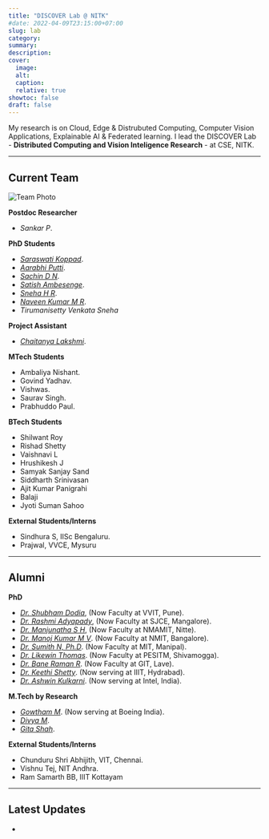 ```yaml
---
title: "DISCOVER Lab @ NITK"
#date: 2022-04-09T23:15:00+07:00
slug: lab
category:
summary:
description: 
cover:
  image:
  alt:
  caption: 
  relative: true
showtoc: false
draft: false
---
```


My research is on Cloud, Edge & Distrubuted Computing, Computer Vision Applications, Explainable AI & Federated learning. I lead the DISCOVER Lab - **Distributed Computing and Vision Inteligence Research** - at CSE, NITK. 

---
**Current Team**
---
![Team Photo](https://example.com/path/to/team_photo.jpg "DISCOVER Lab Team")

**Postdoc Researcher**

- *Sankar P*.

**PhD Students**

- [*Saraswati Koppad*](https://cse.nitk.ac.in/researchscholars/saraswathi-koppad).
- [*Aarabhi Putti*](https://www.linkedin.com/in/aarabhi-putty-9b6270137/).
- [*Sachin D N*](https://www.linkedin.com/in/sachin-dudda-nagaraju-a3838976/).
- [*Satish Ambesenge*](https://www.linkedin.com/in/sateesh-ambesange-3020185/).
- [*Sneha H R*](https://nmit.irins.org/profile/264945).
- [*Naveen Kumar M R*](https://scholar.google.com/citations?user=6e9zAAoAAAAJ&hl=en).
- *Tirumanisetty Venkata Sneha*
  
**Project Assistant**

- [*Chaitanya Lakshmi*](https://cse.l2.nitk.ac.in/researchscholars/chaitanya-lakshmi).

**MTech Students**

- Ambaliya Nishant.
- Govind Yadhav.
- Vishwas.
- Saurav Singh.
- Prabhuddo Paul.

**BTech Students**

- Shilwant Roy
- Rishad Shetty
- Vaishnavi L
- Hrushikesh J
- Samyak Sanjay Sand
- Siddharth Srinivasan
- Ajit Kumar Panigrahi
- Balaji
- Jyoti Suman Sahoo

**External Students/Interns**

- Sindhura S, IISc Bengaluru.
- Prajwal, VVCE, Mysuru
  
---
**Alumni**
---

**PhD**

- [*Dr. Shubham Dodia*](https://cse.nitk.ac.in/researchscholars/rashmi-adyapady-r), (Now Faculty at VVIT, Pune).
- [*Dr. Rashmi Adyapady*](https://cse.nitk.ac.in/researchscholars/rashmi-adyapady-r), (Now Faculty at SJCE, Mangalore).
- [*Dr. Manjunatha S H*](https://cse.nitk.ac.in/researchscholars/manjunatha), (Now Faculty at NMAMIT, Nitte).
- [*Dr. Manoj Kumar M V*](https://www.linkedin.com/in). (Now Faculty at NMIT, Bangalore).
- [*Dr. Sumith N, Ph.D*](https://www.linkedin.com/in). (Now Faculty at MIT, Manipal).
- [*Dr. Likewin Thomas*](https://www.linkedin.com/in). (Now Faculty at PESITM, Shivamogga).
- [*Dr. Bane Raman R*](https://www.linkedin.com/in). (Now Faculty at GIT, Lave).
- [*Dr. Keethi Shetty*](https://www.linkedin.com/in). (Now serving at IIIT, Hydrabad).
- [*Dr. Ashwin Kulkarni*](https://www.linkedin.com/in). (Now serving at Intel, India).

**M.Tech by Research**

- [*Gowtham M*](https://www.linkedin.com/in). (Now serving at Boeing India).
- [*Divya M*](https://www.linkedin.com/in).
- [*Gita Shah*](https://www.linkedin.com/in).

**External Students/Interns**

- Chunduru Shri Abhijith, VIT, Chennai.
- Vishnu Tej, NIT Andhra.
- Ram Samarth BB, IIIT Kottayam

---
**Latest Updates**
---
- 
